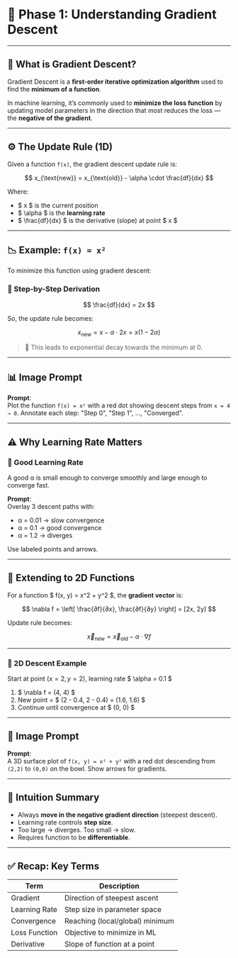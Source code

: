 # 📘 Phase 1: Understanding Gradient Descent

---

## 🎯 What is Gradient Descent?

Gradient Descent is a **first-order iterative optimization algorithm** used to find the **minimum of a function**.

In machine learning, it’s commonly used to **minimize the loss function** by updating model parameters in the direction that most reduces the loss — the **negative of the gradient**.

---

## ⚙️ The Update Rule (1D)

Given a function `f(x)`, the gradient descent update rule is:

$$
x_{\text{new}} = x_{\text{old}} - \alpha \cdot \frac{df}{dx}
$$

Where:
- $ x $ is the current position
- $ \alpha $ is the **learning rate**
- $ \frac{df}{dx} $ is the derivative (slope) at point $ x $

---

## 📉 Example: `f(x) = x²`

To minimize this function using gradient descent:

### 🔢 Step-by-Step Derivation

$$
\frac{df}{dx} = 2x
$$

So, the update rule becomes:

$$
x_{\text{new}} = x - \alpha \cdot 2x = x(1 - 2\alpha)
$$

> 🔁 This leads to exponential decay towards the minimum at 0.

---

## 📊 Image Prompt

**Prompt**:  
Plot the function `f(x) = x²` with a red dot showing descent steps from `x = 4 → 0`. Annotate each step: "Step 0", "Step 1", ..., "Converged".

---

## ⚠️ Why Learning Rate Matters

### 🎯 Good Learning Rate

A good α is small enough to converge smoothly and large enough to converge fast.

**Prompt**:  
Overlay 3 descent paths with:
- α = 0.01 → slow convergence  
- α = 0.1 → good convergence  
- α = 1.2 → diverges

Use labeled points and arrows.

---

## 🔄 Extending to 2D Functions

For a function $ f(x, y) = x^2 + y^2 $, the **gradient vector** is:

$$
\nabla f = \left[ \frac{∂f}{∂x}, \frac{∂f}{∂y} \right] = [2x, 2y]
$$

Update rule becomes:

$$
\vec{x}_{\text{new}} = \vec{x}_{\text{old}} - \alpha \cdot \nabla f
$$

---

### 🧮 2D Descent Example

Start at point $(x = 2, y = 2)$, learning rate $ \alpha = 0.1 $

1. $ \nabla f = (4, 4) $
2. New point = $ (2 - 0.4, 2 - 0.4) = (1.6, 1.6) $
3. Continue until convergence at $ (0, 0) $

---

## 🌄 Image Prompt

**Prompt**:  
A 3D surface plot of `f(x, y) = x² + y²` with a red dot descending from `(2,2)` to `(0,0)` on the bowl. Show arrows for gradients.

---

## 🧠 Intuition Summary

- Always **move in the negative gradient direction** (steepest descent).
- Learning rate controls **step size**.
- Too large → diverges. Too small → slow.
- Requires function to be **differentiable**.

---

## ✅ Recap: Key Terms

| Term           | Description                                 |
|----------------|---------------------------------------------|
| Gradient       | Direction of steepest ascent                |
| Learning Rate  | Step size in parameter space                |
| Convergence    | Reaching (local/global) minimum             |
| Loss Function  | Objective to minimize in ML                 |
| Derivative     | Slope of function at a point                |

